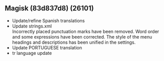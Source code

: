 ## Magisk (83d837d8) (26101)
- Update/refine Spanish translations
- Update strings.xml<br>Incorrectly placed punctuation marks have been removed. Word order and some expressions have been corrected. The style of the menu headings and descriptions has been unified in the settings.
- Update PORTUGUESE translation
- tr language update
